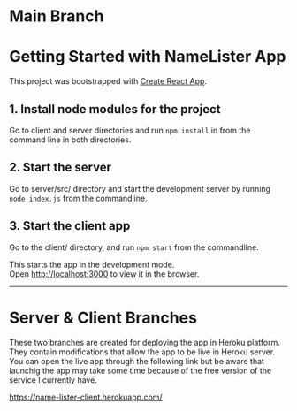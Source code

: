 # Main Branch

# Getting Started with NameLister App

This project was bootstrapped with [Create React App](https://github.com/facebook/create-react-app).

## 1. Install node modules for the project

Go to client and server directories and run `npm install` in from the command line in both directories.

## 2. Start the server

Go to server/src/ directory and start the development server by running `node index.js` from the commandline.

## 3. Start the client app

Go to the client/ directory, and run `npm start` from the commandline.

This starts the app in the development mode.\
Open [http://localhost:3000](http://localhost:3000) to view it in the browser.

***

# Server & Client Branches

These two branches are created for deploying the app in Heroku platform. They contain modifications that allow the app to be live in Heroku server.
You can open the live app through the following link but be aware that launchig the app may take some time because of the free version of the service I currently have. 

https://name-lister-client.herokuapp.com/
